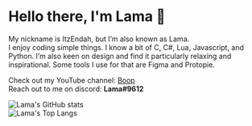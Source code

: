 # Hello there, I'm Lama 👋 

My nickname is ItzEndah, but I’m also known as Lama.  
I enjoy coding simple things. I know a bit of C, C#, Lua, Javascript, and Python. I’m also keen on design and find it particularly relaxing and inspirational. Some tools I use for that are Figma and Protopie.  
 
Check out my YouTube channel: [Boop](https://www.youtube.com/channel/UCCD22Gp8GsSq01PHHKFnSZw)  
Reach out to me on discord: **Lama#9612** 

![Lama's GitHub stats](https://github-readme-stats.vercel.app/api?username=ItzEndah&show_icons=true&bg_color=00000000&border_color=d0d7de&title_color=5865F2&icon_color=5865F2&text_color=8e97a1)  
![Lama's Top Langs](https://github-readme-stats.vercel.app/api/top-langs/?username=ItzEndah&show_icons=true&bg_color=00000000&border_color=d0d7de&title_color=5865F2&text_color=8e97a1&layout=compact&card_width=446)

